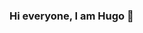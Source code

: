 ### Hi everyone, I am Hugo  👋

<!--
**hfletes4029/hfletes4029** is a ✨ _special_ ✨ repository because its `README.md` (this file) appears on your GitHub profile.
I am currently studying Computer Science at CU because I like computers and how coding works in general.
I am intereseted in learning everything involving coding, programing and computers in general, in the persue for excellence and experience
I am currently working on getting better at coding and understanding the basics in computer science 
My favorite hobby is hanginf out with my friends, playing sports, and productivity in my computer. 
